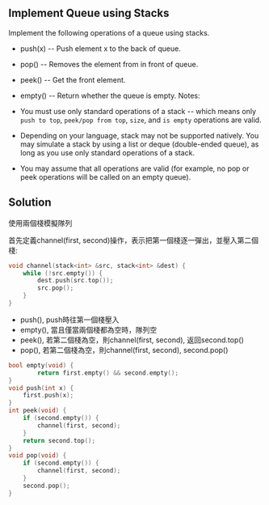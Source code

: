 ## Implement Queue using Stacks 

Implement the following operations of a queue using stacks.

* push(x) -- Push element x to the back of queue.
* pop() -- Removes the element from in front of queue.
* peek() -- Get the front element.
* empty() -- Return whether the queue is empty.
Notes:

* You must use only standard operations of a stack -- which means only `push to top`, `peek/pop from top`, `size`, and `is empty` operations are valid.
* Depending on your language, stack may not be supported natively. You may simulate a stack by using a list or deque (double-ended queue), as long as you use only standard operations of a stack.
* You may assume that all operations are valid (for example, no pop or peek operations will be called on an empty queue).

## Solution

使用兩個棧模擬隊列

首先定義channel(first, second)操作，表示把第一個棧逐一彈出，並壓入第二個棧:

```cpp
void channel(stack<int> &src, stack<int> &dest) {
	while (!src.empty()) {
		dest.push(src.top());
		src.pop();
	}
}

```

* push(), push時往第一個棧壓入
* empty(), 當且僅當兩個棧都為空時，隊列空
* peek(), 若第二個棧為空，則channel(first, second), 返回second.top()
* pop(), 若第二個棧為空，則channel(first, second), second.pop()

```cpp
bool empty(void) {
		return first.empty() && second.empty();
}
void push(int x) {
	first.push(x);
}
int peek(void) {
	if (second.empty()) {
		channel(first, second);
	}
	return second.top();
}
void pop(void) {
	if (second.empty()) {
		channel(first, second);
	}
	second.pop();
}
```


